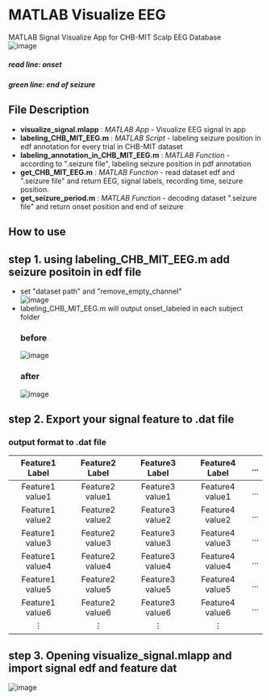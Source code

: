 # MATLAB Visualize EEG
MATLAB Signal Visualize App for CHB-MIT Scalp EEG Database  
![image](https://github.com/Szu-Chi/MATLAB-Visualize-EEG/img/Visualize_CHB_MIT_EEG.png)  
##### read line: onset  
##### green line: end of seizure
## File Description
* **visualize_signal.mlapp** : *MATLAB App* - Visualize EEG signal in app
* **labeling_CHB_MIT_EEG.m** : *MATLAB Script* - labeling seizure position in edf annotation for every trial in CHB-MIT dataset
* **labeling_annotation_in_CHB_MIT_EEG.m** : *MATLAB Function* - according to \".seizure file\", labeling seizure position in pdf annotation 
* **get_CHB_MIT_EEG.m** : *MATLAB Function* - read dataset edf and \".seizure file\" and return EEG, signal labels, recording time, seizure position.  
* **get_seizure_period.m** : *MATLAB Function* -  decoding dataset \".seizure file\" and return onset position and end of seizure

## How to use
## step 1. using labeling_CHB_MIT_EEG.m add seizure positoin in edf file
* set "dataset path" and "remove_empty_channel"  
![image](https://github.com/Szu-Chi/MATLAB-Visualize-EEG/img/step1_set_dataset_path.png)
* labeling_CHB_MIT_EEG.m will output onset_labeled in each subject folder
    ### before
    ![image](https://github.com/Szu-Chi/MATLAB-Visualize-EEG/img/step1_before_labeling.png)
    ### after 
    ![image](https://github.com/Szu-Chi/MATLAB-Visualize-EEG/img/step1_after_labeling.png)
## step 2. Export your signal feature to .dat file
### output format to .dat file
Feature1 Label  | Feature2 Label  | Feature3 Label  | Feature4 Label  | ...  |
:--------------:|:---------------:|:---------------:|:---------------:|:----:|
Feature1 value1 | Feature2 value1 | Feature3 value1 | Feature4 value1 | ...  |
Feature1 value2 | Feature2 value2 | Feature3 value2 | Feature4 value2 | ...  |
Feature1 value3 | Feature2 value3 | Feature3 value3 | Feature4 value3 | ...  |
Feature1 value4 | Feature2 value4 | Feature3 value4 | Feature4 value4 | ...  |
Feature1 value5 | Feature2 value5 | Feature3 value5 | Feature4 value5 | ...  |
Feature1 value6 | Feature2 value6 | Feature3 value6 | Feature4 value6 | ...  |
⁝               |         ⁝       |         ⁝       |         ⁝        |   |
## step 3. Opening visualize_signal.mlapp and import signal edf and feature dat
![image](https://github.com/Szu-Chi/MATLAB-Visualize-EEG/img/step3_opening_visualize_signal.mlapp.png)